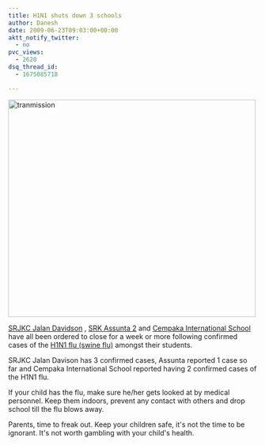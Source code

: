 ```yaml
---
title: H1N1 shuts down 3 schools
author: Danesh
date: 2009-06-23T09:03:00+00:00
aktt_notify_twitter:
  - no
pvc_views:
  - 2620
dsq_thread_id:
  - 1675085718

---
```

<a href="http://thestar.com.my/news/story.asp?file=/2009/6/23/nation/4175387&sec=nation" target="_blank"><img loading="lazy" class="alignnone size-medium wp-image-1542" title="tranmission" src="/wp-content/uploads/2009/06/tranmission-500x440.jpg" alt="tranmission" width="500" height="440" srcset="/wp-content/uploads/2009/06/tranmission-500x440.jpg 500w, /wp-content/uploads/2009/06/tranmission.jpg 589w" sizes="(max-width: 500px) 100vw, 500px" /></a>

[SRJKC Jalan Davidson][1] , [SRK Assunta 2][2] and [Cempaka International School][3] have all been ordered to close for a week or more following confirmed cases of the [H1N1 flu (swine flu)][4] amongst their students.

SRJKC Jalan Davison has 3 confirmed cases, Assunta reported 1 case so far and Cempaka International School reported having 2 confirmed cases of the H1N1 flu.

If your child has the flu, make sure he/her gets looked at by medical personnel. Keep them indoors, prevent any contact with others and drop school till the flu blows away.

Parents, time to freak out. Keep your children safe, it's not the time to be ignorant. It's not worth gambling with your child's health.

 [1]: http://www.themalaysianinsider.com/index.php/malaysia/30133-kl-primary-school-closed-temporarily-due-to-ah1n1
 [2]: http://www.themalaysianinsider.com/index.php/malaysia/30209-second-school-closed-as-more-h1n1-cases-reported-
 [3]: http://www.themalaysianinsider.com/index.php/malaysia/30287-third-school-closed-because-of-h1n1
 [4]: http://en.wikipedia.org/wiki/2009_flu_pandemic